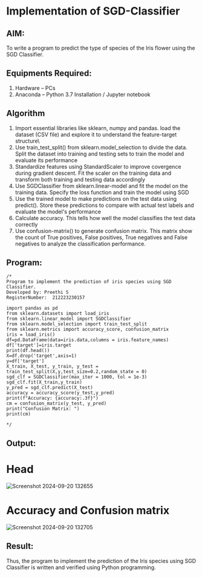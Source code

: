 # Implementation of SGD-Classifier
## AIM:
To write a program to predict the type of species of the Iris flower using the SGD Classifier.

## Equipments Required:
1. Hardware – PCs
2. Anaconda – Python 3.7 Installation / Jupyter notebook

## Algorithm
1. Import essential libraries like sklearn, numpy and pandas. load the dataset (CSV file) and explore it to understand the feature-target structure\
2. Use train_test_split() from sklearn.model_selection to divide the data. Split the dataset into training and testing sets to train the model and evaluate its performance
3. Standardize features using StandardScaler to improve covergence during gradient descent. Fit the scaler on the training data and transform both training and testing data accordingly
4. Use SGDClassifier from sklearn.linear-model and fit the model on the training data. Specify the loss function and train the model using SGD
5. Use the trained model to make predictions on the test data using predict(). Store these predictions to compare with actual test labels and evaluate the model's performance
6. Calculate accuracy. This tells how well the model classifies the test data correctly
7. Use confusion-matrix() to generate confusion matrix. This matrix show the count of True positives, False positives, True negatives and False negatives to analyze the classification performance.

## Program:
```
/*
Program to implement the prediction of iris species using SGD Classifier.
Developed by: Preethi S
RegisterNumber:  212223230157

import pandas as pd
from sklearn.datasets import load_iris
from sklearn.linear_model import SGDClassifier
from sklearn.model_selection import train_test_split
from sklearn.metrics import accuracy_score, confusion_matrix
iris = load_iris()
df=pd.DataFrame(data=iris.data,columns = iris.feature_names)
df['target']=iris.target
print(df.head())
X=df.drop('target',axis=1)
y=df['target']
X_train, X_test, y_train, y_test = train_test_split(X,y,test_size=0.2,random_state = 0)
sgd_clf = SGDClassifier(max_iter = 1000, tol = 1e-3)
sgd_clf.fit(X_train,y_train)
y_pred = sgd_clf.predict(X_test)
accuracy = accuracy_score(y_test,y_pred)
print(f"Accuracy: {accuracy:.3f}")
cm = confusion_matrix(y_test, y_pred)
print("Confusion Matrix: ")
print(cm)

*/
```

## Output:
# Head

![Screenshot 2024-09-20 132655](https://github.com/user-attachments/assets/42c2c25f-b995-4ea4-a740-146df4243967)

# Accuracy and Confusion matrix

![Screenshot 2024-09-20 132705](https://github.com/user-attachments/assets/7c84dade-7112-4300-9d6e-fe26f737b7c6)


## Result:
Thus, the program to implement the prediction of the Iris species using SGD Classifier is written and verified using Python programming.
